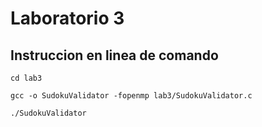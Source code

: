 # Laboratorio 3

## Instruccion en linea de comando



    cd lab3

    gcc -o SudokuValidator -fopenmp lab3/SudokuValidator.c    

    ./SudokuValidator